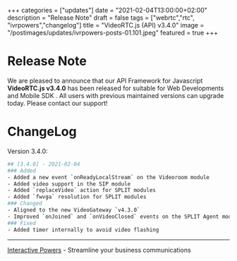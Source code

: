 +++
categories = ["updates"]
date = "2021-02-04T13:00:00+02:00"
description = "Release Note"
draft = false
tags = ["webrtc","rtc", "ivrpowers","changelog"]
title = "VideoRTC.js (API) v3.4.0"
image = "/postimages/updates/ivrpowers-posts-01.101.jpeg"
featured = true
+++

# Release Note

We are pleased to announce that our API Framework for Javascript **VideoRTC.js v3.4.0** has been released for suitable for Web Developments and Mobile SDK . All users with previous maintained versions can upgrade today. Please contact our support!

# ChangeLog

Version 3.4.0:

```bash
## [3.4.0] - 2021-02-04
### Added
- Added a new event `onReadyLocalStream` on the Videoroom module
- Added video support in the SIP module
- Added `replaceVideo` action for SPLIT modules
- Added `fwvga` resolution for SPLIT modules
### Changed
- Aligned to the new VideoGateway `v4.3.0`
- Improved `onJoined` and `onVideoClosed` events on the SPLIT Agent module
### Fixed
- Added timer internally to avoid video flashing
```

---
[Interactive Powers](http://www.ivrpowers.com/) - Streamline your business communications

